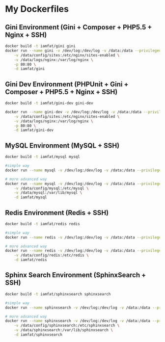 My Dockerfiles
===========

## Gini Environment (Gini + Composer + PHP5.5 + Nginx + SSH)
```bash
docker build -t iamfat/gini gini
docker run --name gini -v /dev/log:/dev/log -v /data:/data --privileged \
	-v /data/config/sites:/etc/nginx/sites-enabled \
	-v /data/logs/nginx:/var/log/nginx \
	-p 80:80 \
	-d iamfat/gini
```
## Gini Dev Environment (PHPUnit + Gini + Composer + PHP5.5 + Nginx + SSH)
```bash
docker build -t iamfat/gini-dev gini-dev

docker run --name gini-dev -v /dev/log:/dev/log -v /data:/data --privileged \
	-v /data/config/sites:/etc/nginx/sites-enabled \
	-v /data/logs/nginx:/var/log/nginx \
	-p 80:80 \
	-d iamfat/gini-dev
```
## MySQL Environment (MySQL + SSH)
```bash
docker build -t iamfat/mysql mysql

#simple way
docker run --name mysql -v /dev/log:/dev/log -v /data:/data --privileged -d iamfat/mysql

# more advanced way
docker run --name mysql -v /dev/log:/dev/log -v /data:/data --privileged \
	-v /data/config/mysql:/etc/mysql \
	-v /data/mysql:/var/lib/mysql \
	-d iamfat/mysql
```
## Redis Environment (Redis + SSH)
```bash
docker build -t iamfat/redis redis

#simple way
docker run --name redis -v /dev/log:/dev/log -v /data:/data --privileged -d iamfat/redis

# more advanced way
docker run --name redis -v /dev/log:/dev/log -v /data:/data --privileged \
	-v /data/config/redis:/etc/redis \
	-d iamfat/redis
```

## Sphinx Search Environment (SphinxSearch + SSH)
```bash
docker build -t iamfat/sphinxsearch sphinxsearch

#simple way
docker run --name sphinxsearch -v /dev/log:/dev/log -v /data:/data --privileged -d iamfat/sphinxsearch

# more advanced way
docker run --name sphinxsearch -v /dev/log:/dev/log -v /data:/data --privileged \
	-v /data/config/sphinxsearch:/etc/sphinxsearch \
	-v /data/sphinxsearch:/var/lib/sphinxsearch \
	-d iamfat/sphinxsearch
```


